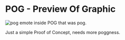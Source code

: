 # POG - Preview Of Graphic 

![pog emote inside POG](https://i.imgur.com/w863i8v.png)
that was pog.

Just a simple Proof of Concept, needs more poggness.
